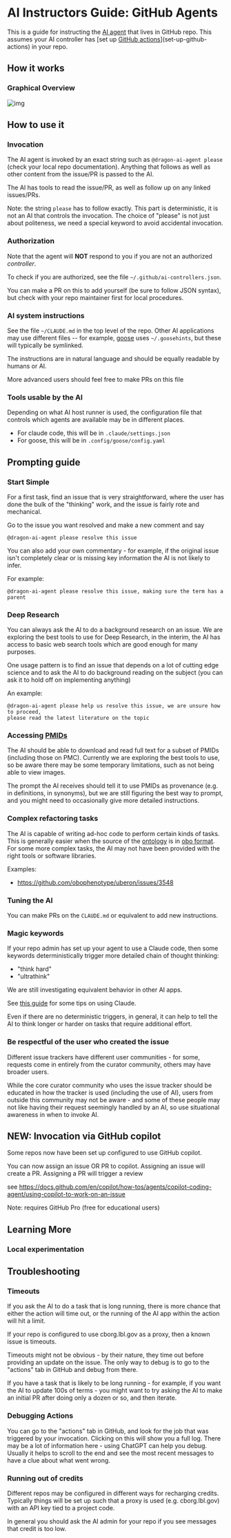 # AI Instructors Guide: GitHub Agents

This is a guide for instructing the [AI agent](../glossary.md#ai-agent) that lives in GitHub repo. This assumes your AI controller has [set up [GitHub actions](../glossary.md#github-actions)](set-up-github-actions) in your repo.

## How it works

### Graphical Overview

![img](https://ai4curation.github.io/odk-ai/figures/intro.svg)

## How to use it

### Invocation

The AI agent is invoked by an exact string such as `@dragon-ai-agent
please` (check your local repo documentation). Anything that follows as well as other content from the issue/PR is passed to the AI.

The AI has tools to read the issue/PR, as well as follow up on any
linked issues/PRs.

Note: the string `please` has to follow exactly. This part is
deterministic, it is not an AI that controls the invocation. The
choice of "please" is not just about politeness, we need a special
keyword to avoid accidental invocation.

### Authorization

Note that the agent will **NOT** respond to you if you are not an authorized *controller*.

To check if you are authorized, see the file 
`~/.github/ai-controllers.json`. 

You can make a PR on this to add yourself (be sure to follow JSON syntax),
but check with your repo maintainer first for local procedures.

### AI system instructions

See the file `~/CLAUDE.md` in the top level of the repo. Other AI
applications may use different files -- for example, [goose](../glossary.md#goose) uses
`~/.goosehints`, but these will typically be symlinked.

The instructions are in natural language and should be equally
readable by humans or AI.

More advanced users should feel free to make PRs on this file

### Tools usable by the AI

Depending on what AI host runner is used, the configuration file that
controls which agents are available may be in different places.

- For claude code, this will be in `.claude/settings.json`
- For goose, this will be in `.config/goose/config.yaml`

## Prompting guide

### Start Simple

For a first task, find an issue that is very straightforward, where
the user has done the bulk of the "thinking" work, and the issue is
fairly rote and mechanical.

Go to the issue you want resolved and make a new comment and say

    @dragon-ai-agent please resolve this issue

You can also add your own commentary - for example, if the original
issue isn't completely clear or is missing key information the AI is
not likely to infer.

For example:

    @dragon-ai-agent please resolve this issue, making sure the term has a parent

### Deep Research

You can always ask the AI to do a background research on an issue. We
are exploring the best tools to use for Deep Research, in the interim,
the AI has access to basic web search tools which are good enough for
many purposes.

One usage pattern is to find an issue that depends on a lot of cutting
edge science and to ask the AI to do background reading on the subject
(you can ask it to hold off on implementing anything)

An example:

    @dragon-ai-agent please help us resolve this issue, we are unsure how to proceed,
    please read the latest literature on the topic


### Accessing [PMIDs](../glossary.md#pmid-pubmed-id)

The AI should be able to download and read full text for a subset of
PMIDs (including those on PMC). Currently we are exploring the best
tools to use, so be aware there may be some temporary limitations,
such as not being able to view images.

The prompt the AI receives should tell it to use PMIDs as provenance
(e.g. in definitions, in synonyms), but we are still figuring the best
way to prompt, and you might need to occasionally give more detailed
instructions.

### Complex refactoring tasks

The AI is capable of writing ad-hoc code to perform certain kinds of
tasks. This is generally easier when the source of the [ontology](../glossary.md#ontology) is in
[obo format](../glossary.md#obo-format). For some more complex tasks, the AI may not have been
provided with the right tools or software libraries.

Examples:

 - https://github.com/obophenotype/uberon/issues/3548

### Tuning the AI

You can make PRs on the `CLAUDE.md` or equivalent to add new instructions.

### Magic keywords

If your repo admin has set up your agent to use a Claude code, then some keywords
deterministically trigger more detailed chain of thought thinking:

- "think hard"
- "ultrathink"

We are still investigating equivalent behavior in other AI apps.

See [this guide](https://www.anthropic.com/engineering/claude-code-best-practices) for some tips on using Claude.

Even if there are no deterministic triggers, in general, it can help
to tell the AI to think longer or harder on tasks that require
additional effort.

### Be respectful of the user who created the issue

Different issue trackers have different user communities - for some,
requests come in entirely from the curator community, others may have
broader users.

While the core curator community who uses the issue tracker should be
educated in how the tracker is used (including the use of AI), users
from outside this community may not be aware - and some of these
people may not like having their request seemingly handled by an AI,
so use situational awareness in when to invoke AI.

## NEW: Invocation via GitHub copilot

Some repos now have been set up configured to use GitHub copilot.

You can now assign an issue OR PR to copilot. Assigning an issue will create a PR. Assigning a PR will trigger a review

see <https://docs.github.com/en/copilot/how-tos/agents/copilot-coding-agent/using-copilot-to-work-on-an-issue>

Note: requires GitHub Pro (free for educational users)

## Learning More

### Local experimentation

## Troubleshooting

### Timeouts

If you ask the AI to do a task that is long running, there is more
chance that either the action will time out, or the running of the AI
app within the action will hit a limit.

If your repo is configured to use cborg.lbl.gov as a proxy, then a
known issue is timeouts.

Timeouts might not be obvious - by their nature, they time out before
providing an update on the issue. The only way to debug is to go to
the "actions" tab in GitHub and debug from there.

If you have a task that is likely to be long running - for example, if
you want the AI to update 100s of terms - you might want to try
asking the AI to make an initial PR after doing only a dozen or so,
and then iterate.

### Debugging Actions

You can go to the "actions" tab in GitHub, and look for the job that
was triggered by your invocation. Clicking on this will show you a
full log. There may be a lot of information here - using ChatGPT can
help you debug. Usually it helps to scroll to the end and see the most
recent messages to have a clue about what went wrong.

### Running out of credits

Different repos may be configured in different ways for recharging
credits. Typically things will be set up such that a proxy is used
(e.g. cborg.lbl.gov) with an API key tied to a project code.

In general you should ask the AI admin for your repo if you see
messages that credit is too low.

